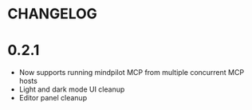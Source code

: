 # CHANGELOG

# 0.2.1
- Now supports running mindpilot MCP from multiple concurrent MCP hosts
- Light and dark mode UI cleanup
- Editor panel cleanup
